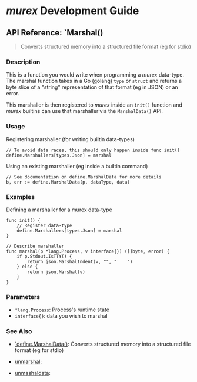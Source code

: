 # _murex_ Development Guide

## API Reference: `Marshal()

> Converts structured memory into a structured file format (eg for stdio)

### Description

This is a function you would write when programming a _murex_ data-type.
The marshal function takes in a Go (golang) `type` or `struct` and returns
a byte slice of a "string" representation of that format (eg in JSON) or an
error.

This marshaller is then registered to _murex_ inside an `init()` function
and _murex_ builtins can use that marshaller via the `MarshalData()` API.

### Usage

Registering marshaller (for writing builtin data-types)

    // To avoid data races, this should only happen inside func init()
    define.Marshallers[types.Json] = marshal
    
Using an existing marshaller (eg inside a builtin command)

    // See documentation on define.MarshalData for more details
    b, err := define.MarshalData(p, dataType, data)

### Examples

Defining a marshaller for a murex data-type

    func init() {
        // Register data-type
        define.Marshallers[types.Json] = marshal
    }
    
    // Describe marshaller
    func marshal(p *lang.Process, v interface{}) ([]byte, error) {
        if p.Stdout.IsTTY() {
            return json.MarshalIndent(v, "", "    ")
        } else {
            return json.Marshal(v)
        }
    }

### Parameters

* `*lang.Process`: Process's runtime state
* `interface{}`: data you wish to marshal

### See Also

* [`define.MarshalData()](../apis/marshaldata.md):
  Converts structured memory into a structured file format (eg for stdio)
* [unmarshal](../apis/unmarshal.md):
  
* [unmashaldata](../apis/unmashaldata.md):
  
